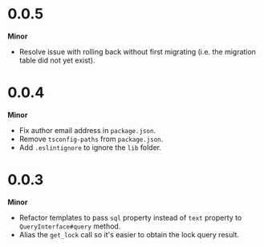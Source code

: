 # 0.0.5

**Minor**

- Resolve issue with rolling back without first migrating (i.e. the migration
  table did not yet exist).

# 0.0.4

**Minor**

- Fix author email address in `package.json`.
- Remove `tsconfig-paths` from `package.json`.
- Add `.eslintignore` to ignore the `lib` folder.

# 0.0.3

**Minor**

- Refactor templates to pass `sql` property instead of `text` property to
  `QueryInterface#query` method.
- Alias the `get_lock` call so it's easier to obtain the lock query result.
